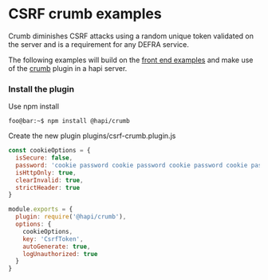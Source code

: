 # CSRF crumb examples

Crumb diminishes CSRF attacks using a random unique token validated on the server and is a requirement for any DEFRA service.

The following examples will build on the [front end examples](../../front-end-examples/README.md) and make use of the [crumb](https://www.npmjs.com/package/@hapi/crumb) plugin in a hapi server.

### Install the plugin
Use npm install
```console
foo@bar:~$ npm install @hapi/crumb
```

Create the new plugin plugins/csrf-crumb.plugin.js
```js
const cookieOptions = {
  isSecure: false,
  password: 'cookie password cookie password cookie password cookie password cookie password ',
  isHttpOnly: true,
  clearInvalid: true,
  strictHeader: true
}

module.exports = {
  plugin: require('@hapi/crumb'),
  options: {
    cookieOptions,
    key: 'CsrfToken',
    autoGenerate: true,
    logUnauthorized: true
  }
}
```
